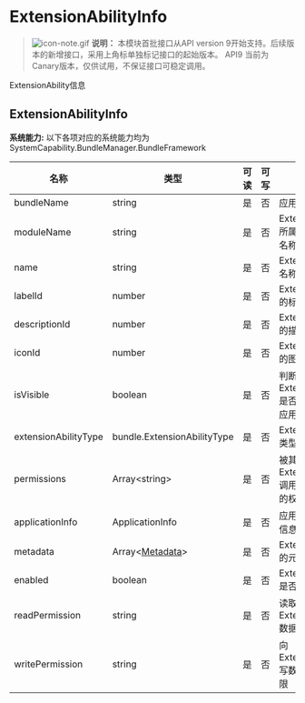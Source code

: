 # ExtensionAbilityInfo

> ![icon-note.gif](public_sys-resources/icon-note.gif) **说明：**
> 本模块首批接口从API version 9开始支持。后续版本的新增接口，采用上角标单独标记接口的起始版本。 
> API9 当前为Canary版本，仅供试用，不保证接口可稳定调用。

ExtensionAbility信息

## ExtensionAbilityInfo

 **系统能力:** 以下各项对应的系统能力均为SystemCapability.BundleManager.BundleFramework

| 名称                                | 类型                          | 可读   | 可写   | 说明                                |
| --------------------------------- | --------------------------- | ---- | ---- | --------------------------------- |
| bundleName           | string                      | 是    | 否    | 应用包名                              |
| moduleName           | string                      | 是    | 否    | ExtensionAbility所属的HAP包的名称        |
| name                 | string                      | 是    | 否    | ExtensionAbility名称                |
| labelId              | number                      | 是    | 否    | ExtensionAbility的标签id             |
| descriptionId        | number                      | 是    | 否    | ExtensionAbility的描述id             |
| iconId               | number                      | 是    | 否    | ExtensionAbility的图标id             |
| isVisible            | boolean                     | 是    | 否    | 判断ExtensionAbility是否可以被其他应用调用     |
| extensionAbilityType | bundle.ExtensionAbilityType | 是    | 否    | ExtensionAbility类型                |
| permissions        | Array\<string>              | 是    | 否    | 被其他应用ExtensionAbility调用时需要申请的权限集合 |
| applicationInfo      | ApplicationInfo             | 是    | 否    | 应用程序的配置信息                         |
| metadata            | Array\<[Metadata](js-apis-bundle-Metadata.md)>            | 是    | 否    | ExtensionAbility的元信息              |
| enabled              | boolean                     | 是    | 否    | ExtensionAbility是否可用              |
| readPermission       | string                      | 是    | 否    | 读取ExtensionAbility数据所需的权限         |
| writePermission      | string                      | 是    | 否    | 向ExtensionAbility写数据所需的权限         |
